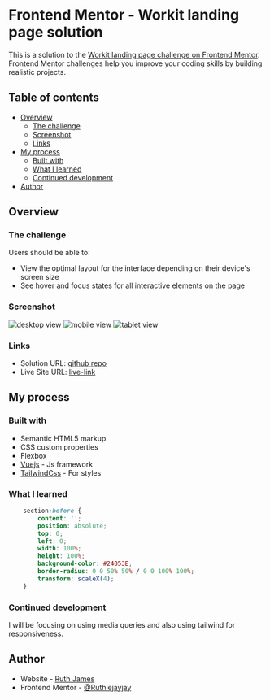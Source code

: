 # Frontend Mentor - Workit landing page solution

This is a solution to the [Workit landing page challenge on Frontend Mentor](https://www.frontendmentor.io/challenges/workit-landing-page-2fYnyle5lu). Frontend Mentor challenges help you improve your coding skills by building realistic projects. 

## Table of contents

- [Overview](#overview)
  - [The challenge](#the-challenge)
  - [Screenshot](#screenshot)
  - [Links](#links)
- [My process](#my-process)
  - [Built with](#built-with)
  - [What I learned](#what-i-learned)
  - [Continued development](#continued-development)
- [Author](#author)


## Overview

### The challenge

Users should be able to:

- View the optimal layout for the interface depending on their device's screen size
- See hover and focus states for all interactive elements on the page

### Screenshot

![desktop view](https://github.com/Ruthiejayjay/frontend-mentor-workit-page/blob/main/src/assets/images/desktop_view.png)
![mobile view](https://github.com/Ruthiejayjay/frontend-mentor-workit-page/blob/main/src/assets/images/mobile_view.png)
![tablet view](https://github.com/Ruthiejayjay/frontend-mentor-workit-page/blob/main/src/assets/images/tablet_view.png)

### Links

- Solution URL: [github repo](https://github.com/Ruthiejayjay/frontend-mentor-workit-page)
- Live Site URL: [live-link](https://your-live-site-url.com)

## My process

### Built with

- Semantic HTML5 markup
- CSS custom properties
- Flexbox
- [Vuejs](https://vuejs.org/) - Js framework
- [TailwindCss](https://tailwindcss.com/) - For styles


### What I learned

```css
    section:before {
        content: '';
        position: absolute;
        top: 0;
        left: 0;
        width: 100%;
        height: 100%;
        background-color: #24053E;
        border-radius: 0 0 50% 50% / 0 0 100% 100%;
        transform: scaleX(4);
    }
```

### Continued development

I will be focusing on using media queries and also using tailwind for responsiveness.

## Author

- Website - [Ruth James](https://ruthiejayjay.github.io/resume-website/)
- Frontend Mentor - [@Ruthiejayjay](https://www.frontendmentor.io/profile/Ruthiejayjay)

